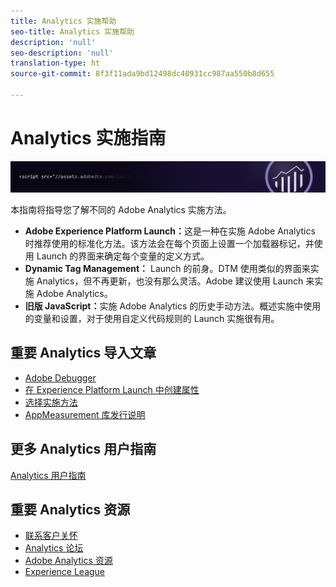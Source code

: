 ```yaml
---
title: Analytics 实施帮助
seo-title: Analytics 实施帮助
description: 'null'
seo-description: 'null'
translation-type: ht
source-git-commit: 8f3f11ada9bd12498dc40931cc987aa550b8d655

---
```



# Analytics 实施指南

![横幅](../../assets/doc_banner_implement.png)

本指南将指导您了解不同的 Adobe Analytics 实施方法。

* **Adobe Experience Platform Launch：**&#x200B;这是一种在实施 Adobe Analytics 时推荐使用的标准化方法。该方法会在每个页面上设置一个加载器标记，并使用 Launch 的界面来确定每个变量的定义方式。
* **Dynamic Tag Management：** Launch 的前身。DTM 使用类似的界面来实施 Analytics，但不再更新，也没有那么灵活。Adobe 建议使用 Launch 来实施 Adobe Analytics。
* **旧版 JavaScript：**&#x200B;实施 Adobe Analytics 的历史手动方法。概述实施中使用的变量和设置，对于使用自定义代码规则的 Launch 实施很有用。

## 重要 Analytics 导入文章

* [Adobe Debugger](impl-testing/debugger.md)
* [在 Experience Platform Launch 中创建属性](implement-with-launch/create-analytics-property.md)
* [选择实施方法](c-implementation-methods/choose-implementation-method.md)
* [AppMeasurement 库发行说明](appmeasurement-release-notes/appmeasurement-release-notes.md)

## 更多 Analytics 用户指南

[Analytics 用户指南](/help/landing/home.md)

## 重要 Analytics 资源

* [联系客户关怀](https://helpx.adobe.com/cn/contact/enterprise-support.ec.html)
* [Analytics 论坛](https://forums.adobe.com/community/experience-cloud/analytics-cloud/analytics)
* [Adobe Analytics 资源](https://forums.adobe.com/message/10660755)
* [Experience League](https://landing.adobe.com/experience-league/)

